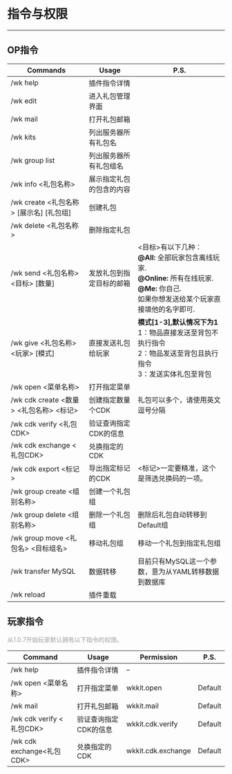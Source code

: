 # 指令与权限

---

## OP指令


| Commands                                | Usage                    | P.S.                                                                                                                                                                          |
| ----------------------------------------- | -------------------------- | ------------------------------------------------------------------------------------------------------------------------------------------------------------------------------- |
| /wk help                                | 插件指令详情             |                                                                                                                                                                               |
| /wk edit                                | 进入礼包管理界面         |                                                                                                                                                                               |
| /wk mail                                | 打开礼包邮箱             |                                                                                                                                                                               |
| /wk kits                                | 列出服务器所有礼包名     |                                                                                                                                                                               |
| /wk group list                          | 列出服务器所有礼包组名   |                                                                                                                                                                               |
| /wk info <礼包名称>                     | 展示指定礼包的包含的内容 |                                                                                                                                                                               |
| /wk create <礼包名称> [展示名] [礼包组] | 创建礼包                 |                                                                                                                                                                               |
| /wk delete <礼包名称>                   | 删除指定礼包             |                                                                                                                                                                               |
| /wk send <礼包名称> <目标> [数量]       | 发放礼包到指定目标的邮箱 | <目标>有以下几种：<br /> **@All:** 全部玩家包含离线玩家.<br/> **@Online:** 所有在线玩家.<br/> **@Me:** 你自己. <br/>如果你想发送给某个玩家直接填他的名字即可. |
| /wk give <礼包名称> <玩家> [模式]       | 直接发送礼包给玩家       | **模式[1-3],默认情况下为1**<br />1：物品直接发送至背包不执行指令<br />2：物品发送至背包且执行指令<br />3：发送实体礼包至背包                                                  |
| /wk open <菜单名称>                     | 打开指定菜单             |                                                                                                                                                                               |
| /wk cdk create <数量> <礼包名称> <标记> | 创建指定数量个CDK        | 礼包可以多个，请使用英文逗号分隔                                                                                                                                              |
| /wk cdk verify <礼包CDK>                | 验证查询指定CDK的信息    |                                                                                                                                                                               |
| /wk cdk exchange <礼包CDK>              | 兑换指定的CDK            |                                                                                                                                                                               |
| /wk cdk export <标记>                   | 导出指定标记的CDK        | <标记>一定要精准，这个是筛选兑换码的一项。                                                                                                                                    |
| /wk group create <组别名称>             | 创建一个礼包组           |                                                                                                                                                                               |
| /wk group delete <组别名称>             | 删除一个礼包组           | 删除后礼包自动转移到Default组                                                                                                                                                 |
| /wk group move <礼包名> <目标组名>      | 移动礼包组               | 移动一个礼包到指定礼包组                                                                                                                                                      |
| /wk transfer MySQL                      | 数据转移                 | 目前只有MySQL这一个参数，意为从YAML转移数据到数据库                                                                                                                           |
| /wk reload                              | 插件重载                 |                                                                                                                                                                               |

## 玩家指令

<font color="#a19f9d">从1.0.7开始玩家默认拥有以下指令的权限。</font><br />


| Command                   | Usage                 | Permission         | P.S.    |
| --------------------------- | ----------------------- | -------------------- | --------- |
| /wk help                  | 插件指令详情          | –                 |         |
| /wk open <菜单名称>       | 打开指定菜单          | wkkit.open         | Default |
| /wk mail                  | 打开礼包邮箱          | wkkit.mail         | Default |
| /wk cdk verify <礼包CDK>  | 验证查询指定CDK的信息 | wkkit.cdk.verify   | Default |
| /wk cdk exchange<礼包CDK> | 兑换指定的CDK         | wkkit.cdk.exchange | Default |
